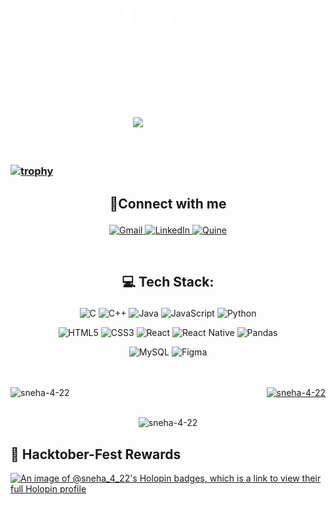 <h1 align="center" style="color: #fff;">Hi 👋, I'm Sneha.</h1>
<h3  style="color: #fff;">🚀  I'm currently studying Computer Science. I'm actively practicing Data Structures and Algorithms, and<br> I've developed a good handle on both web and app development.

<br/>
<br/>
<div align="center" style="margin-top: 20px;"> 
  <img 
    src="https://komarev.com/ghpvc/?username=sneha-4-22&label=Profile%20views&color=blueviolet&style=plastic" 
    alt="sneha-4-22" 
  />
</div>

<br/>
<br/>

[![trophy](https://github-profile-trophy.vercel.app/?username=sneha-4-22&theme=discord)](https://github.com/ryo-ma/github-profile-trophy)


## <p align="center">🎈Connect with me </p>
<p align="center">
    <a href="mailto:snehakumari64445@gmail.com">
        <img
            src="https://img.shields.io/badge/Gmail-%23D14836.svg?style=for-the-badge&amp;logo=gmail&amp;logoColor=white"
            alt="Gmail"
        />
    </a>
    <a href="https://www.linkedin.com/in/sneha422/">
        <img
            src="https://img.shields.io/badge/LinkedIn-%230077B5.svg?style=for-the-badge&amp;logo=linkedin&amp;logoColor=white"
            alt="LinkedIn"
        />
    </a>
  <a href="https://quine.sh/user/sneha-4-22">
    <img
        src="https://img.shields.io/badge/Quine-31A24C?style=for-the-badge&amp;logo=quine&amp;logoColor=black"
        alt="Quine"
    />
</a>

</p>

<br>

## <p align="center">💻 Tech Stack:</p>

<p align="center">
<img
    src="https://img.shields.io/badge/c-%2300599C.svg?style=for-the-badge&amp;logo=c&amp;logoColor=white"
    alt="C"
/>
<img
    src="https://img.shields.io/badge/c++-%2300599C.svg?style=for-the-badge&amp;logo=c%2B%2B&amp;logoColor=white"
    alt="C++"
/>
<img
    src="https://img.shields.io/badge/java-%23ED8B00.svg?style=for-the-badge&amp;logo=java&amp;logoColor=white"
    alt="Java"
/>
<img
    src="https://img.shields.io/badge/javascript-%23323330.svg?style=for-the-badge&amp;logo=javascript&amp;logoColor=%23F7DF1E"
    alt="JavaScript"
/>
<img
    src="https://img.shields.io/badge/python-3670A0?style=for-the-badge&amp;logo=python&amp;logoColor=ffdd54"
    alt="Python"
/>
</p>

<p align="center">
<img
    src="https://img.shields.io/badge/html5-%23E34F26.svg?style=for-the-badge&amp;logo=html5&amp;logoColor=white"
    alt="HTML5"
/>
<img
    src="https://img.shields.io/badge/css3-%231572B6.svg?style=for-the-badge&amp;logo=css3&amp;logoColor=white"
    alt="CSS3"
/>
<img
    src="https://img.shields.io/badge/react-%2320232a.svg?style=for-the-badge&amp;logo=react&amp;logoColor=%2361DAFB"
    alt="React"
/>
<img
    src="https://img.shields.io/badge/react_native-%2361DAFB.svg?style=for-the-badge&amp;logo=react&amp;logoColor=black"
    alt="React Native"
/>
<img
    src="https://img.shields.io/badge/pandas-%23150458.svg?style=for-the-badge&amp;logo=pandas&amp;logoColor=white"
    alt="Pandas"
/>
</p>

<p align="center">
<img
    src="https://img.shields.io/badge/mysql-black.svg?style=for-the-badge&amp;logo=mysql&amp;logoColor=white;"
    alt="MySQL"
/>
<img
    src="https://img.shields.io/badge/figma-%23F24E1E.svg?style=for-the-badge&amp;logo=figma&amp;logoColor=pink"
    alt="Figma"
/>
</p>
<br/>
<br/>

<div style="display: flex; justify-content: space-between;">
  <div>
    <img align="left" src="https://github-readme-stats.vercel.app/api/top-langs?username=sneha-4-22&show_icons=true&locale=en&layout=compact&theme=dark" alt="sneha-4-22" />
  </div>
  <div align="right">
    <a href="https://quine.sh?utm_source=widgets&utm_campaign=sneha-4-22">
      <img src="https://stats.quine.sh/sneha-4-22/github?theme=dark" alt="sneha-4-22" />
    </a>
  </div>
</div>
<br/>
<p align="center"><img src="https://github-readme-streak-stats.herokuapp.com/?user=sneha-4-22&theme=dark" alt="sneha-4-22" /></p>


## 👻 Hacktober-Fest Rewards

[![An image of @sneha_4_22's Holopin badges, which is a link to view their full Holopin profile](https://holopin.me/sneha_4_22)][Holopin]

[Holopin]:https://holopin.io/@sneha_4_22
